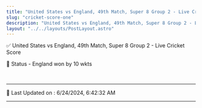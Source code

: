 ```yaml
---
title: "United States vs England, 49th Match, Super 8 Group 2 - Live Cricket Score"
slug: "cricket-score-one"
description: "United States vs England, 49th Match, Super 8 Group 2 - Live Cricket Score - England won by 10 wkts."
layout: "../../layouts/PostLayout.astro"
--- 
```


✅ United States vs England, 49th Match, Super 8 Group 2 - Live Cricket Score

📑 Status - England won by 10 wkts

<br />

***

📝 Last Updated on : 6/24/2024, 6:42:32 AM

***

